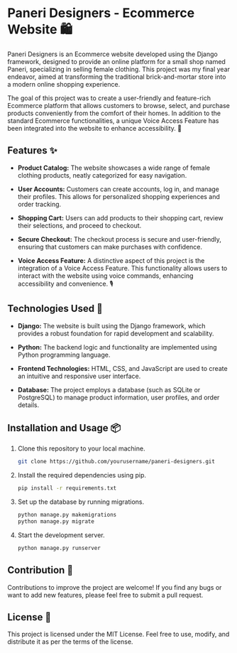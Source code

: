 # Paneri Designers - Ecommerce Website 🛍️

Paneri Designers is an Ecommerce website developed using the Django framework, designed to provide an online platform for a small shop named Paneri, specializing in selling female clothing. This project was my final year endeavor, aimed at transforming the traditional brick-and-mortar store into a modern online shopping experience.

The goal of this project was to create a user-friendly and feature-rich Ecommerce platform that allows customers to browse, select, and purchase products conveniently from the comfort of their homes. In addition to the standard Ecommerce functionalities, a unique Voice Access Feature has been integrated into the website to enhance accessibility. 🎉

## Features ✨

- **Product Catalog:** The website showcases a wide range of female clothing products, neatly categorized for easy navigation.

- **User Accounts:** Customers can create accounts, log in, and manage their profiles. This allows for personalized shopping experiences and order tracking.

- **Shopping Cart:** Users can add products to their shopping cart, review their selections, and proceed to checkout.

- **Secure Checkout:** The checkout process is secure and user-friendly, ensuring that customers can make purchases with confidence.

- **Voice Access Feature:** A distinctive aspect of this project is the integration of a Voice Access Feature. This functionality allows users to interact with the website using voice commands, enhancing accessibility and convenience. 🎙️

## Technologies Used 🚀

- **Django:** The website is built using the Django framework, which provides a robust foundation for rapid development and scalability.

- **Python:** The backend logic and functionality are implemented using Python programming language.

- **Frontend Technologies:** HTML, CSS, and JavaScript are used to create an intuitive and responsive user interface.

- **Database:** The project employs a database (such as SQLite or PostgreSQL) to manage product information, user profiles, and order details.

## Installation and Usage 📦

1. Clone this repository to your local machine.
   ```bash
   git clone https://github.com/yourusername/paneri-designers.git
   
2. Install the required dependencies using pip.
   ```bash
   pip install -r requirements.txt
   
3. Set up the database by running migrations.
   ```bash
   python manage.py makemigrations
   python manage.py migrate
   
4. Start the development server.
   ```bash
   python manage.py runserver

## Contribution 🤝
Contributions to improve the project are welcome! If you find any bugs or want to add new features, please feel free to submit a pull request.

## License 📄
This project is licensed under the MIT License. Feel free to use, modify, and distribute it as per the terms of the license.





